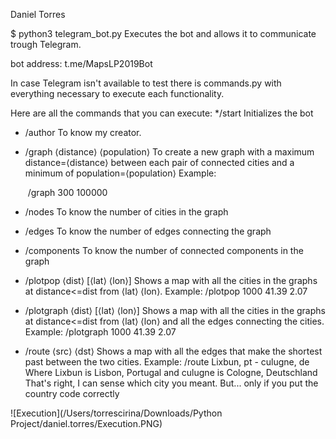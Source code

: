 Daniel Torres

$ python3 telegram_bot.py
Executes the bot and allows it to communicate trough Telegram.

bot address: t.me/MapsLP2019Bot

In case Telegram isn't available to test there is commands.py with everything 
necessary to execute each functionality.

Here are all the commands that you can execute:
*/start
Initializes the bot

* /author
To know my creator.
* /graph ⟨distance⟩ ⟨population⟩
  To create a new graph with a maximum distance=⟨distance⟩ between
  each pair of connected cities and a minimum of population=⟨population⟩
  Example:

  ​	/graph 300 100000

* /nodes
  To know the number of cities in the graph

* /edges
  To know the number of edges connecting the graph

* /components
  To know the number of connected components in the graph

* /plotpop ⟨dist⟩ [⟨lat⟩ ⟨lon⟩]
  Shows a map with all the cities in the graphs at distance<=dist from ⟨lat⟩ ⟨lon⟩.
  Example:
    /plotpop 1000 41.39 2.07

* /plotgraph ⟨dist⟩ [⟨lat⟩ ⟨lon⟩]
  Shows a map with all the cities in the graphs at distance<=dist from ⟨lat⟩ ⟨lon⟩ and all the edges connecting the cities.
  Example:
    /plotgraph 1000 41.39 2.07

* /route ⟨src⟩ ⟨dst⟩
  Shows a map with all the edges that make the shortest past between the two cities.
  Example:
    /route Lixbun, pt - culugne, de
    Where Lixbun is Lisbon, Portugal and culugne is Cologne, Deutschland
    That's right, I can sense which city you meant. But... only if you put the country code correctly

![Execution](/Users/torrescirina/Downloads/Python Project/daniel.torres/Execution.PNG)